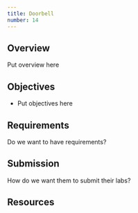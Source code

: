 ```yaml
---
title: Doorbell
number: 14
---
```



## Overview

Put overview here

## Objectives

- Put objectives here

## Requirements

Do we want to have requirements?

## Submission

How do we want them to submit their labs?


## Resources


